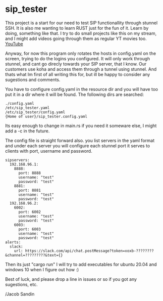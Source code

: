 ﻿# sip_tester
This project is a start for our need to test SIP functionallity through stunnel SSH. It is also me wanting to learn RUST just for the fun of it. Learn by doing, something like that. I try to do small projects like this on my stream, and I might add videos going through them as regular YT movies too. [YouTube](https://www.youtube.com/channel/UCHjoHMIwzAbOYIc5_DWADNQ)

Anyway, for now this program only rotates the hosts in config.yaml on the screen, trying to do the logins you configured.
It will only work through stunnel, and cant go direcly towards your SIP server, that I know. Our customers use koha and access them through a tunnel using stunnel. And thats what Im first of all writing this for, but ill be happy to consider any sugestions and comments.

You have to configure config.yaml in the resource dir and you will have too put it in a dir where it will be found.
The following dirs are searched:
```
./config.yaml
/etc/sip_tester.yaml
/etc/sip_tester/config.yaml
{Home of user}/sip_tester.config.yaml
```
Its easy enough to change in main.rs if you need it someware else, I might add a -c <config> in the future.

The config file is straight forward also. you list servers in the yaml format and under each server you will configure each stunnel port it serves to clients with port, username and password.
```
sipservers:
  192.168.96.1:
    8888:
      port: 8888
      username: "test"
      password: "test"
    8881:
      port: 8881
      username: "test"
      password: "test"
  192.168.96.2:
    6002:
      port: 6002
      username: "test"
      password: "test"
    6003:
      port: 6003
      username: "test"
      password: "test"
alerts:
  slack:
    url: https://slack.com/api/chat.postMessage?token=xoxb-????????&channel=?????????&text={}      
```

Then its just "cargo run" I will try to add executables for ubuntu 20.04 and windows 10 when I figure out how :)

Best of luck, and please drop a line in issues or so if you got any sugestions, etc.

/Jacob Sandin
